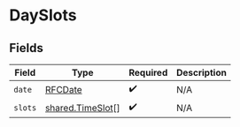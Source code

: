 # DaySlots


## Fields

| Field                                                       | Type                                                        | Required                                                    | Description                                                 |
| ----------------------------------------------------------- | ----------------------------------------------------------- | ----------------------------------------------------------- | ----------------------------------------------------------- |
| `date`                                                      | [RFCDate](../../../types/rfcdate.md)                        | :heavy_check_mark:                                          | N/A                                                         |
| `slots`                                                     | [shared.TimeSlot](../../../sdk/models/shared/timeslot.md)[] | :heavy_check_mark:                                          | N/A                                                         |